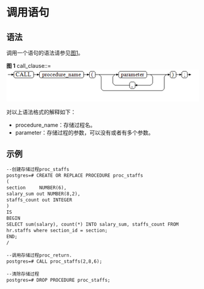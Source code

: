 # 调用语句<a name="ZH-CN_TOPIC_0245374613"></a>

## 语法<a name="zh-cn_topic_0237122223_zh-cn_topic_0059778001_sde66d89c567e4012bf160f6f6421d2af"></a>

调用一个语句的语法请参见[图1](#zh-cn_topic_0237122223_zh-cn_topic_0059778001_fa4de2ab1dc7e4c04b4997c6238ee1861)。

**图 1**  call\_clause::=<a name="zh-cn_topic_0237122223_zh-cn_topic_0059778001_fa4de2ab1dc7e4c04b4997c6238ee1861"></a>  
![](figures/call_clause.png "call_clause")

对以上语法格式的解释如下：

-   procedure\_name：存储过程名。
-   parameter：存储过程的参数，可以没有或者有多个参数。

## 示例<a name="zh-cn_topic_0237122223_zh-cn_topic_0059778001_scfc5c5fdac3e4a11a915ebac95b49f79"></a>

```
--创建存储过程proc_staffs
postgres=# CREATE OR REPLACE PROCEDURE proc_staffs
(
section     NUMBER(6),
salary_sum out NUMBER(8,2),
staffs_count out INTEGER
)
IS
BEGIN
SELECT sum(salary), count(*) INTO salary_sum, staffs_count FROM hr.staffs where section_id = section;
END;
/

--调用存储过程proc_return.
postgres=# CALL proc_staffs(2,8,6);

--清除存储过程
postgres=# DROP PROCEDURE proc_staffs;

```

